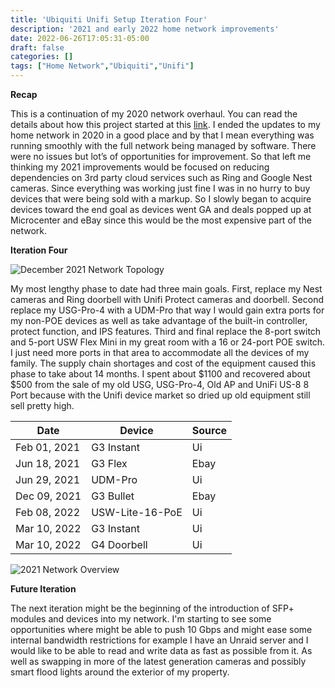 ```yaml
---
title: 'Ubiquiti Unifi Setup Iteration Four'
description: '2021 and early 2022 home network improvements'
date: 2022-06-26T17:05:31-05:00
draft: false
categories: []
tags: ["Home Network","Ubiquiti","Unifi"]
---
```




**Recap**

This is a continuation of my 2020 network overhaul. You can read the details about how this project started at this [link](/blog/my-2020-ubiquiti-unifi-setup/).  I ended the updates to my home network in 2020 in a good place and by that I mean everything was running smoothly with the full network being managed by software. There were no issues but lot’s of opportunities for improvement. So that left me thinking my 2021 improvements would be focused on reducing dependencies on 3rd party cloud services such as Ring and Google Nest cameras. Since everything was working just fine I was in no hurry to buy devices that were being sold with a markup. So I slowly began to acquire devices toward the end goal as devices went GA and deals popped up at Microcenter and eBay since this would be the most expensive part of the network.



**Iteration Four**


![December 2021 Network Topology](https://gogorichiesitefiles.blob.core.windows.net/publicfiles/2021-Network.JPG)

My most lengthy phase to date had three main goals. First, replace my Nest cameras and Ring doorbell with Unifi Protect cameras and doorbell. Second replace my USG-Pro-4 with a UDM-Pro that way I would gain extra ports for my non-POE devices as well as take advantage of the built-in controller, protect function, and IPS features. Third and final replace the 8-port switch and 5-port USW Flex Mini in my great room with a 16 or 24-port POE switch. I just need more ports in that area to accommodate all the devices of my family. The supply chain shortages and cost of the equipment caused this phase to take about 14 months. I spent about $1100 and recovered about $500 from the sale of my old USG, USG-Pro-4, Old AP and UniFi US-8 8 Port because with the Unifi device market so dried up old equipment still sell pretty high.


| Date | Device    | Source   |
| --- | --------- | ------- |
| Feb 01, 2021  | G3 Instant| Ui  |
| Jun 18, 2021  | G3 Flex| Ebay |
| Jun 29, 2021  | UDM-Pro| Ui   |
| Dec 09, 2021  | G3 Bullet| Ebay |
| Feb 08, 2022  | USW-Lite-16-PoE| Ui  |
| Mar 10, 2022  | G3 Instant| Ui  |
| Mar 10, 2022  | G4 Doorbell| Ui  |

![2021 Network Overview](https://gogorichiesitefiles.blob.core.windows.net/publicfiles/2021-NetworkOverview.JPG)


**Future Iteration**

The next iteration might be the beginning of the introduction of SFP+ modules and devices into my network. I'm starting to see some opportunities where might be able to push 10 Gbps and might ease some internal bandwidth restrictions for example I have an Unraid server and I would like to be able to read and write data as fast as possible from it. As well as swapping in more of the latest generation cameras and possibly smart flood lights around the exterior of my property.

